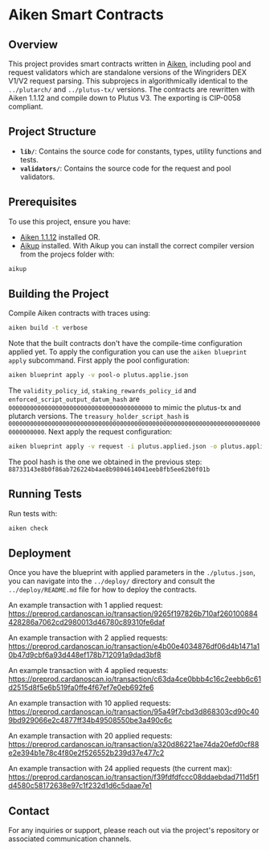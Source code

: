 # Aiken Smart Contracts

## Overview
This project provides smart contracts written in [Aiken](https://aiken-lang.org/), including pool and request validators which are standalone versions of the Wingriders DEX V1/V2 request parsing. This subprojecs in algorithmically identical to the `../plutarch/` and `../plutus-tx/` versions. The contracts are rewritten with Aiken 1.1.12 and compile down to Plutus V3. The exporting is CIP-0058 compliant.

## Project Structure
- **`lib/`**: Contains the source code for constants, types, utility functions and tests.
- **`validators/`**: Contains the source code for the request and pool validators.

## Prerequisites
To use this project, ensure you have:
- [Aiken 1.1.12](https://aiken-lang.org/) installed OR.
- [Aikup](https://github.com/aiken-lang/aikup) installed.
With Aikup you can install the correct compiler version from the projecs folder with:
```sh
aikup
```

## Building the Project
Compile Aiken contracts with traces using:
```sh
aiken build -t verbose
```
Note that the built contracts don't have the compile-time configuration applied yet. To apply the configuration you can use the `aiken blueprint apply` subcommand.
First apply the pool configuration:
```sh
aiken blueprint apply -v pool-o plutus.applie.json
```
The `validity_policy_id`, `staking_rewards_policy_id` and `enforced_script_output_datum_hash` are `0000000000000000000000000000000000000000` to mimic the plutus-tx and plutarch versions. The `treasury_holder_script_hash` is `00000000000000000000000000000000000000000000000000000000000000000000000000000000`.
Next apply the request configuration:
```sh
aiken blueprint apply -v request -i plutus.applied.json -o plutus.applied.json
```
The pool hash is the one we obtained in the previous step: `88733143e8b0f86ab726224b4ae8b9804614041eeb8fb5ee62b0f01b`

## Running Tests
Run tests with:
```sh
aiken check
```

## Deployment
Once you have the blueprint with applied parameters in the `./plutus.json`, you can navigate into the `../deploy/` directory and consult the `../deploy/README.md` file for how to deploy the contracts.

An example transaction with 1 applied request:
https://preprod.cardanoscan.io/transaction/9265f197826b710af260100884428286a7062cd2980013d46780c89310fe6daf

An example transaction with 2 applied requests:
https://preprod.cardanoscan.io/transaction/e4b00e4034876df06d4b1471a10b47d9cbf6a93d448ef178b712091a9dad3bf8

An example transaction with 4 applied requests:
https://preprod.cardanoscan.io/transaction/c63da4ce0bbb4c16c2eebb6c61d2515d8f5e6b519fa0ffe4f67ef7e0eb692fe6

An example transaction with 10 applied requests:
https://preprod.cardanoscan.io/transaction/95a49f7cbd3d868303cd90c409bd929066e2c4877ff34b49508550be3a490c6c

An example transaction with 20 applied requests:
https://preprod.cardanoscan.io/transaction/a320d86221ae74da20efd0cf88e2e394b1e78c4f80e2f526552b239d37e477c2

An example transaction with 24 applied requests (the current max):
https://preprod.cardanoscan.io/transaction/f39fdfdfccc08ddaebdad711d5f1d4580c58172638e97c1f232d1d6c5daae7e1

## Contact
For any inquiries or support, please reach out via the project's repository or associated communication channels.

